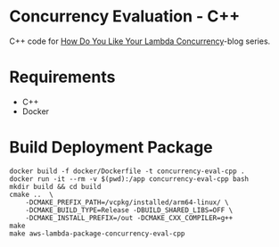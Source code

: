 # Concurrency Evaluation - C++
C++ code for [How Do You Like Your Lambda Concurrency](https://ville-karkkainen.medium.com/how-do-you-like-your-aws-lambda-concurrency-part-1-introduction-7a3f7ecfe4b5)-blog series.

# Requirements
* C++
* Docker

# Build Deployment Package

```
docker build -f docker/Dockerfile -t concurrency-eval-cpp .
docker run -it --rm -v $(pwd):/app concurrency-eval-cpp bash
mkdir build && cd build
cmake ..  \
    -DCMAKE_PREFIX_PATH=/vcpkg/installed/arm64-linux/ \
    -DCMAKE_BUILD_TYPE=Release -DBUILD_SHARED_LIBS=OFF \
    -DCMAKE_INSTALL_PREFIX=/out -DCMAKE_CXX_COMPILER=g++
make
make aws-lambda-package-concurrency-eval-cpp
```